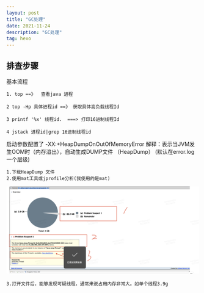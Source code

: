```yaml
---
layout: post
title: "GC处理"
date: 2021-11-24
description: "GC处理"
tag: hexo
---   
```


## 排查步骤
基本流程
    
    1. top ==》  查看java 进程

    2 top -Hp 具体进程id ==》 获取具体高负载线程Id

    3 printf '%x' 线程id.  ===> 打印16进制线程Id

    4 jstack 进程id|grep 16进制线程id

启动参数配置了 -XX:+HeapDumpOnOutOfMemoryError 解释：表示当JVM发生OOM时（内存溢出），自动生成DUMP文件 （HeapDump） (默认在error.log 一个层级)

    1.下载HeapDump 文件
    2.使用mat工具或jprofile分析(我使用的是mat)
![](https://github.com/bestfutureforus/bestfutureforus.github.io/blob/main/WX20211124-131613@2x.png?raw=true)
    
    3.打开文件后，能够发现可疑线程，通常来说占用内存非常大。如单个线程3.9g
    


    